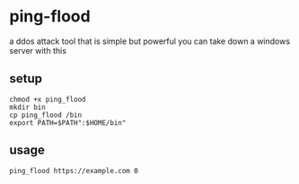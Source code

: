 # ping-flood

a ddos attack tool that is simple but powerful you can take down a windows server with this

## setup
```
chmod +x ping_flood
mkdir bin
cp ping_flood /bin
export PATH=$PATH":$HOME/bin"
```

## usage
```
ping_flood https://example.com 0
```
